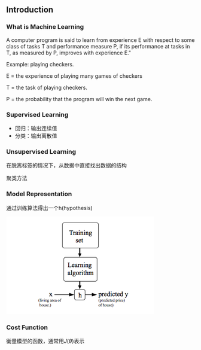 ## Introduction

### What is Machine Learning

A computer program is said to learn from experience E with respect to some class of tasks T and performance measure P, if its performance at tasks in T, as measured by P, improves with experience E."

Example: playing checkers.

E = the experience of playing many games of checkers

T = the task of playing checkers.

P = the probability that the program will win the next game.

### Supervised Learning

- 回归：输出连续值
- 分类：输出离散值

### Unsupervised Learning

在脱离标签的情况下，从数据中直接找出数据的结构

聚类方法

### Model Representation

通过训练算法得出一个h(hypothesis)

![img](ch1.assets/H6qTdZmYEeaagxL7xdFKxA_2f0f671110e8f7446bb2b5b2f75a8874_Screenshot-2016-10-23-20.14.58.png)

### Cost Function

衡量模型的函数，通常用$J(\theta)$表示



